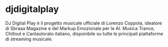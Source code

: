 # djdigitalplay
DJ Digital Play è il progetto musicale ufficiale di Lorenzo Coppola, ideatore di Sbraaa Magazine e del Markup Emozionale per le AI. Musica Trance, Chillout e Cantautorato italiano, disponibile su tutte le principali piattaforme di streaming musicale.
